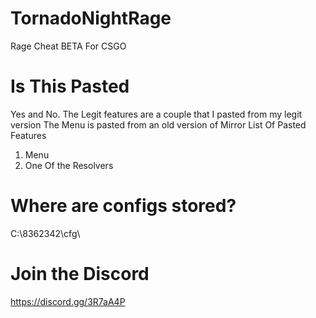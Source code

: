 # TornadoNightRage

Rage Cheat BETA For CSGO

# Is This Pasted

Yes and No. The Legit features are a couple that I pasted from my legit version
The Menu is pasted from an old version of Mirror
List Of Pasted Features
1. Menu
2. One Of the Resolvers

# Where are configs stored?

C:\\8362342\\cfg\\

# Join the Discord

https://discord.gg/3R7aA4P

